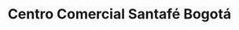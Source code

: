 ---
title: "Centro Comercial Santafé Bogotá"
url: /bogota-d-c/centro-comercial-santafe-bogota/
shop: Einkaufszentrum
---